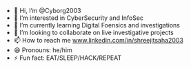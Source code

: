 - 👋 Hi, I’m @Cyborg2003
- 👀 I’m interested in CyberSecurity and InfoSec
- 🌱 I’m currently learning Digital Foensics and investigations
- 💞️ I’m looking to collaborate on live investigative projects
- 📫 How to reach me www.linkedin.com/in/shreejitsaha2003
- 😄 Pronouns: he/him
- ⚡ Fun fact: EAT/SLEEP/HACK/REPEAT

<!---
Cyborg2003/Cyborg2003 is a ✨ special ✨ repository because its `README.md` (this file) appears on your GitHub profile.
You can click the Preview link to take a look at your changes.
--->
